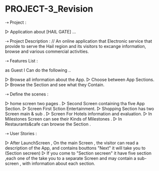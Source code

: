 # PROJECT-3_Revision

⇢ Project : 

▻ Application about [HAIL GATE] ...

⇢ Project Description :
// An online application that  Electronic service that  provide to serve the Hail region and its visitors to excange information, browse and various commercial activities.

⇢ Features List :

as Guest I Can do the following ..

▻ Browse all information about the App.
▻ Choose between App Sections.
▻ Browse the Section and see what they Contain.

⇢ Define the scenes :

▻ home screen two pages .
▻ Second Screen containing tha five App Section.
▻ Screen First Sction Entertainment.
▻ Shopping Section has two Screen main & sub .
▻ Screen For Hotels information and evaluation.
▻  In Milestones Screen can see their Kinds of Milestones .
▻ In Restaurants&cafe can browse the Section .


⇢ User Stories :

▻ After LaunchScreen , On the main Screen , the visitor can read a description of the App, and contains bouttons "Next" it will take you to (Section secreen)
▻ If you come to "Section secreen" it have five section ,each one of the take you to a separate Screen and may contain a sub-screen , with information about each section.
